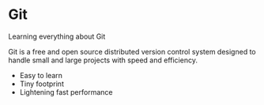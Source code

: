 # Git
Learning everything about Git

Git is a free and open source distributed version control system designed to handle small and large projects with speed and efficiency.
- Easy to learn
- Tiny footprint
- Lightening fast performance